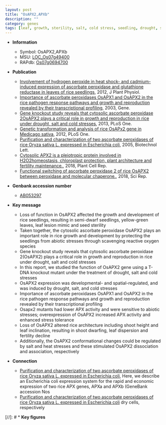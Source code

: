 ```yaml
---
layout: post
title: "OsAPX2,APXb"
description: ""
category: genes
tags: [leaf, growth, sterility, salt, cold stress, seedling, drought, seed, abiotic stress, dwarf, shoot, architecture, height, fertility]
---
```


* **Information**  
    + Symbol: OsAPX2,APXb  
    + MSU: [LOC_Os07g49400](http://rice.plantbiology.msu.edu/cgi-bin/ORF_infopage.cgi?orf=LOC_Os07g49400)  
    + RAPdb: [Os07g0694700](http://rapdb.dna.affrc.go.jp/viewer/gbrowse_details/irgsp1?name=Os07g0694700)  

* **Publication**  
    + [Involvement of hydrogen peroxide in heat shock- and cadmium-induced expression of ascorbate peroxidase and glutathione reductase in leaves of rice seedlings](http://www.ncbi.nlm.nih.gov/pubmed?term=Involvement+of+hydrogen+peroxide+in+heat+shock-+and+cadmium-induced+expression+of+ascorbate+peroxidase+and+glutathione+reductase+in+leaves+of+rice+seedlings%5BTitle%5D), 2012, J Plant Physiol.
    + [Importance of ascorbate peroxidases OsAPX1 and OsAPX2 in the rice pathogen response pathways and growth and reproduction revealed by their transcriptional profiling](http://www.ncbi.nlm.nih.gov/pubmed?term=Importance+of+ascorbate+peroxidases+OsAPX1+and+OsAPX2+in+the+rice+pathogen+response+pathways+and+growth+and+reproduction+revealed+by+their+transcriptional+profiling%5BTitle%5D), 2003, Gene.
    + [Gene knockout study reveals that cytosolic ascorbate peroxidase 2OsAPX2 plays a critical role in growth and reproduction in rice under drought, salt and cold stresses](http://www.ncbi.nlm.nih.gov/pubmed?term=Gene+knockout+study+reveals+that+cytosolic+ascorbate+peroxidase+2OsAPX2+plays+a+critical+role+in+growth+and+reproduction+in+rice+under+drought,+salt+and+cold+stresses%5BTitle%5D), 2013, PLoS One.
    + [Genetic transformation and analysis of rice OsAPx2 gene in Medicago sativa](http://www.ncbi.nlm.nih.gov/pubmed?term=Genetic+transformation+and+analysis+of+rice+OsAPx2+gene+in+Medicago+sativa%5BTitle%5D), 2012, PLoS One.
    + [Purification and characterization of two ascorbate peroxidases of rice Oryza sativa L. expressed in Escherichia coli](http://www.ncbi.nlm.nih.gov/pubmed?term=Purification+and+characterization+of+two+ascorbate+peroxidases+of+rice+Oryza+sativa+L.+expressed+in+Escherichia+coli%5BTitle%5D), 2005, Biotechnol Lett.
    + [Cytosolic APX2 is a pleiotropic protein involved in H2O2homeostasis, chloroplast protection, plant architecture and fertility maintenance.](http://www.ncbi.nlm.nih.gov/pubmed?term=Cytosolic+APX2+is+a+pleiotropic+protein+involved+in+H2O2homeostasis,+chloroplast+protection,+plant+architecture+and+fertility+maintenance.%5BTitle%5D), 2018, Plant Cell Rep.
    + [Functional switching of ascorbate peroxidase 2 of rice OsAPX2 between peroxidase and molecular chaperone.](http://www.ncbi.nlm.nih.gov/pubmed?term=Functional+switching+of+ascorbate+peroxidase+2+of+rice+OsAPX2+between+peroxidase+and+molecular+chaperone.%5BTitle%5D), 2018, Sci Rep.

* **Genbank accession number**  
    + [AB053297](http://www.ncbi.nlm.nih.gov/nuccore/AB053297)

* **Key message**  
    + Loss of function in OsAPX2 affected the growth and development of rice seedlings, resulting in semi-dwarf seedlings, yellow-green leaves, leaf lesion mimic and seed sterility
    + Taken together, the cytosolic ascorbate peroxidase OsAPX2 plays an important role in rice growth and development by protecting the seedlings from abiotic stresses through scavenging reactive oxygen species
    + Gene knockout study reveals that cytosolic ascorbate peroxidase 2(OsAPX2) plays a critical role in growth and reproduction in rice under drought, salt and cold stresses
    + In this report, we studied the function of OsAPX2 gene using a T-DNA knockout mutant under the treatment of drought, salt and cold stresses
    + OsAPX2 expression was developmental- and spatial-regulated, and was induced by drought, salt, and cold stresses
    + Importance of ascorbate peroxidases OsAPX1 and OsAPX2 in the rice pathogen response pathways and growth and reproduction revealed by their transcriptional profiling
    + Osapx2 mutants had lower APX activity and were sensitive to abiotic stresses; overexpression of OsAPX2 increased APX activity and enhanced stress tolerance
    + Loss of OsAPX2 altered rice architecture including shoot height and leaf inclination, resulting in shoot dwarfing, leaf dispersion and fertility decline
    + Additionally, the OsAPX2 conformational changes could be regulated by salt and heat stresses and these stimulated OsAPX2 dissociation and association, respectively

* **Connection**  
    + [Purification and characterization of two ascorbate peroxidases of rice Oryza sativa L. expressed in Escherichia coli](GeneBank+accession+Nos), Here, we describe an Escherichia coli expression system for the rapid and economic expression of two rice APX genes, APXa and APXb (GeneBank accession Nos
    + [Purification and characterization of two ascorbate peroxidases of rice Oryza sativa L. expressed in Escherichia coli](-1) dry cells, respectively

[//]: # * **Key figures**  


